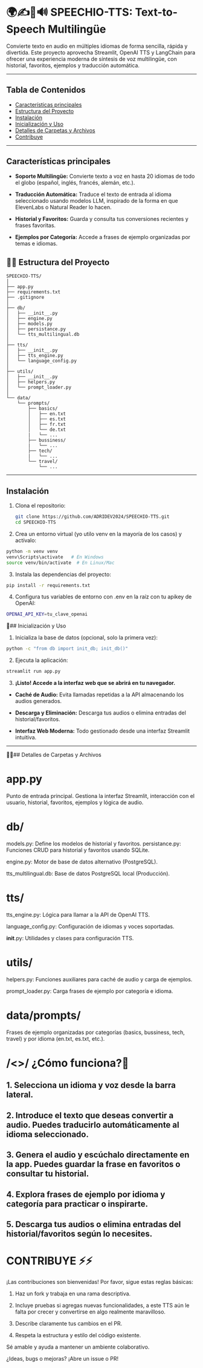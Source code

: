 # 🌍✍👅🔊 SPEECHIO-TTS: Text-to-Speech Multilingüe

Convierte texto en audio en múltiples idiomas de forma sencilla, rápida y divertida. Este proyecto aprovecha Streamlit, OpenAI TTS y LangChain para ofrecer una experiencia moderna de síntesis de voz multilingüe, con historial, favoritos, ejemplos y traducción automática.

---

## Tabla de Contenidos

- [Características principales](#características)
- [Estructura del Proyecto](#estructura-del-proyecto)
- [Instalación](#instalación)
- [Inicialización y Uso](#inicialización-y-uso)
- [Detalles de Carpetas y Archivos](#detalles-de-carpetas-y-archivos)
- [Contribuye](#contribuir)

---

## Características principales

- **Soporte Multilingüe:** Convierte texto a voz en hasta 20 idiomas de todo el globo (español, inglés, francés, alemán, etc.).
  
- **Traducción Automática:** Traduce el texto de entrada al idioma seleccionado usando modelos LLM, inspirado de la forma en que ElevenLabs o Natural Reader lo hacen.
  
- **Historial y Favoritos:** Guarda y consulta tus conversiones recientes y frases favoritas.
  
- **Ejemplos por Categoría:** Accede a frases de ejemplo organizadas por temas e idiomas.


 ## 📏📐 Estructura del Proyecto
```
SPEECHIO-TTS/
│
├── app.py
├── requirements.txt
├── .gitignore
│
├── db/
│   ├── __init__.py
│   ├── engine.py
│   ├── models.py
│   ├── persistance.py
│   └── tts_multilingual.db
│
├── tts/
│   ├── __init__.py
│   ├── tts_engine.py
│   └── language_config.py
│
├── utils/
│   ├── __init__.py
│   ├── helpers.py
│   └── prompt_loader.py
│
└── data/
    └── prompts/
        ├── basics/
        │   ├── en.txt
        │   ├── es.txt
        │   ├── fr.txt
        │   └── de.txt
        |   └── ...
        ├── bussiness/
        |   └── ...
        ├── tech/
        |   └── ...
        └── travel/
            └── ...
```
---

## Instalación

1. Clona el repositorio:
   ```sh
   git clone https://github.com/ADRIDEV2024/SPEECHIO-TTS.git
   cd SPEECHIO-TTS

2. Crea un entorno virtual (yo utilo venv en la mayoría de los casos) y actívalo:
  ```sh
python -m venv venv
venv\Scripts\activate   # En Windows
source venv/bin/activate  # En Linux/Mac
 ```

3. Instala las dependencias del proyecto:
```sh
pip install -r requirements.txt
```
4. Configura tus variables de entorno con .env en la raíz con tu apikey de OpenAI:
```sh
OPENAI_API_KEY=tu_clave_openai
```
🔁## Inicialización y Uso


1. Inicializa la base de datos (opcional, solo la primera vez):
```sh
python -c "from db import init_db; init_db()"
```
2. Ejecuta la aplicación:
```sh
streamlit run app.py
```
3. **¡Listo! Accede a la interfaz web que se abrirá en tu navegador.**
  
- **Caché de Audio:** Evita llamadas repetidas a la API almacenando los audios generados.
  
- **Descarga y Eliminación:** Descarga tus audios o elimina entradas del historial/favoritos.
- **Interfaz Web Moderna:** Todo gestionado desde una interfaz Streamlit intuitiva.

---

📂📝## Detalles de Carpetas y Archivos

# app.py

Punto de entrada principal. Gestiona la interfaz Streamlit, interacción con el usuario, historial, favoritos, ejemplos y lógica de audio.

# db/

models.py: Define los modelos de historial y favoritos.
persistance.py: Funciones CRUD para historial y favoritos usando SQLite.

engine.py: Motor de base de datos alternativo (PostgreSQL).

tts_multilingual.db: Base de datos PostgreSQL local (Producción).

# tts/

tts_engine.py: Lógica para llamar a la API de OpenAI TTS.

language_config.py: Configuración de idiomas y voces soportadas.

__init__.py: Utilidades y clases para configuración TTS.

# utils/

helpers.py: Funciones auxiliares para caché de audio y carga de ejemplos.

prompt_loader.py: Carga frases de ejemplo por categoría e idioma.

# data/prompts/

Frases de ejemplo organizadas por categorías (basics, bussiness, tech, travel) y por idioma (en.txt, es.txt, etc.).

# /<>/ ¿Cómo funciona?🤔

## 1. Selecciona un idioma y voz desde la barra lateral.

## 2. Introduce el texto que deseas convertir a audio. Puedes traducirlo automáticamente al idioma seleccionado.

## 3. Genera el audio y escúchalo directamente en la app. Puedes guardar la frase en favoritos o consultar tu historial.

## 4. Explora frases de ejemplo por idioma y categoría para practicar o inspirarte.

## 5. Descarga tus audios o elimina entradas del historial/favoritos según lo necesites.

# CONTRIBUYE ⚡⚡

¡Las contribuciones son bienvenidas!
Por favor, sigue estas reglas básicas:

1. Haz un fork y trabaja en una rama descriptiva.

2. Incluye pruebas si agregas nuevas funcionalidades, a este TTS aún le falta 
por crecer y convertirse en algo realmente maravilloso.

3. Describe claramente tus cambios en el PR.

4. Respeta la estructura y estilo del código existente.

Sé amable y ayuda a mantener un ambiente colaborativo.

¿Ideas, bugs o mejoras? ¡Abre un issue o PR! 
